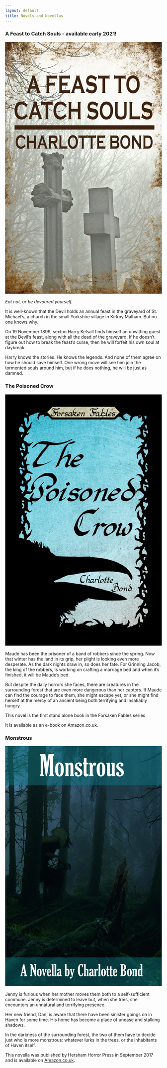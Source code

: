 ```yaml
---
layout: default
title: Novels and Novellas
---
```


### A Feast to Catch Souls - available early 2021!

<img class="img-responsive col-sm-3 pull-right" src="/img/FeastSoulsCover.jpg" alt="Feast to Catch Souls Cover">

*Eat not, or be devoured yourself.*

It is well-known that the Devil holds an annual feast in the graveyard of St. Michael’s, a church in the small Yorkshire village in Kirkby Malham. But no one knows why.

On 19 November 1899, sexton Harry Kelsall finds himself an unwitting guest at the Devil’s feast, along with all the dead of the graveyard. If he doesn’t figure out how to break the feast’s curse, then he will forfeit his own soul at daybreak.

Harry knows the stories. He knows the legends. And none of them agree on how he should save himself. One wrong move will see him join the tormented souls around him, but if he does nothing, he will be just as damned.

<div class="clearfix"></div>

### The Poisoned Crow

<img class="img-responsive col-sm-3 pull-right" src="/img/The Poisoned Crow2.jpg" alt="Poisoned Crow Cover">

Maude has been the prisoner of a band of robbers since the spring. Now that winter has the land in its grip, her plight is looking even more desperate. As the dark nights draw in, so does her fate. For Grinning Jacob, the king of the robbers, is working on crafting a marriage bed and when it’s finished, it will be Maude’s bed.

But despite the daily horrors she faces, there are creatures in the surrounding forest that are even more dangerous than her captors. If Maude can find the courage to face them, she might escape yet, or she might find herself at the mercy of an ancient being both terrifying and insatiably hungry.

This novel is the first stand alone book in the Forsaken Fables series.

It is available as an e-book on Amazon.co.uk.

<div class="clearfix"></div>

### Monstrous

<img class="img-responsive col-sm-3 pull-right" src="/img/Monstrous_Cover.jpg" alt="Monstrous Cover">

Jenny is furious when her mother moves them both to a self-sufficient commune. Jenny is determined to leave but, when she tries, she encounters an unnatural and terrifying presence.

Her new friend, Dan, is aware that there have been sinister goings on in Haven for some time. His home has become a place of unease and stalking shadows.

In the darkness of the surrounding forest, the two of them have to decide just who is more monstrous: whatever lurks in the trees, or the inhabitants of Haven itself.

This novella was published by Hersham Horror Press in September 2017 and is available on [Amazon.co.uk](https://www.amazon.co.uk/Monstrous-Charlotte-Bond-ebook/dp/B075FVLSR6/).

<div class="clearfix"></div>
